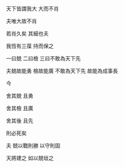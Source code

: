 天下皆謂我大
大而不肖

夫唯大故不肖

若肖久矣
其細也夫

我恆有三葆
持而保之

一曰兢
二曰檢
三曰不敢為天下先

夫兢故能勇
檢故能廣
不敢為天下先
故能為成事長

今

舍其兢
且勇

舍其檢
且廣

舍其後
且先

則必死矣

夫
兢以戰則勝
以守則固

天將建之
如以兢垣之
